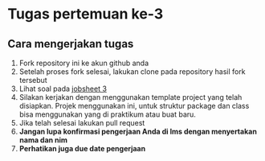# Tugas pertemuan ke-3

## Cara mengerjakan tugas

1. Fork repository ini ke akun github anda
2. Setelah proses fork selesai, lakukan clone pada repository hasil fork tersebut
3. Lihat soal pada [jobsheet 3](http://jaringan.sinaungoding.com/03/jobsheet03.html)
4. Silakan kerjakan dengan menggunakan template project yang telah disiapkan. Projek menggunakan ini, untuk struktur package dan class bisa menggunakan yang di praktikum atau buat baru.
5. Jika telah selesai lakukan pull request
6. **Jangan lupa konfirmasi pengerjaan Anda di lms dengan menyertakan nama dan nim**
7. **Perhatikan juga due date pengerjaan**
